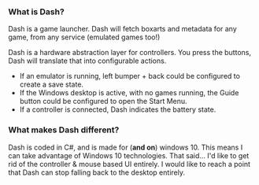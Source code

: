 ﻿###  What is Dash?Dash is a game launcher. Dash will fetch boxarts and metadata for any game, from any service (emulated games too!)Dash is a hardware abstraction layer for controllers. You press the buttons, Dash will translate that into configurable actions. -  If an emulator is running, left bumper + back could be configured to create a save state. -  If the Windows desktop is active, with no games running, the Guide button could be configured to open the Start Menu. -  If a controller is connected, Dash indicates the battery state.### What makes Dash different?Dash is coded in C#, and is made for (**and on**) windows 10. This means I  can take advantage of Windows 10 technologies.  That said... I'd like to get rid of the controller & mouse based UI entirely. I would like to reach a point that Dash can stop falling back to the desktop entirely.